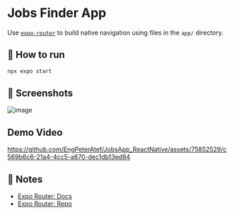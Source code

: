 # Jobs Finder App

Use [`expo-router`](https://expo.github.io/router) to build native navigation using files in the `app/` directory.

## 🚀 How to run

```sh
npx expo start
```
## 📱 Screenshots
![image](https://github.com/EngPeterAtef/JobsApp_ReactNative/assets/75852529/2dd67631-4263-4f50-8d28-26b1851054bd)

## Demo Video

https://github.com/EngPeterAtef/JobsApp_ReactNative/assets/75852529/c569b6c6-21a4-4cc5-a870-dec1db13ed84


## 📝 Notes

- [Expo Router: Docs](https://expo.github.io/router)
- [Expo Router: Repo](https://github.com/expo/router)
